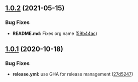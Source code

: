 ## [1.0.2](https://github.com/Risuorg/gh-action-Risu/compare/1.0.1...1.0.2) (2021-05-15)

### Bug Fixes

- **README.md:** Fixes org name ([59b44ac](https://github.com/Risuorg/gh-action-Risu/commit/59b44ac5c2726746b9a1f5cc932e9a599255f20e))

## [1.0.1](https://github.com/Risuorg/gh-action-Risu/compare/1.0.0...1.0.1) (2020-10-18)

### Bug Fixes

- **release.yml:** use GHA for release management ([27d5247](https://github.com/Risuorg/gh-action-Risu/commit/27d52478b3fe55f0b69d291135a15ce96a7266e5))

